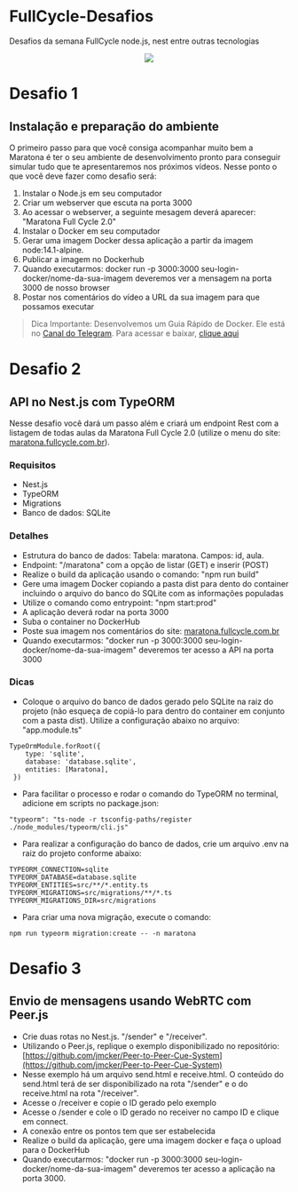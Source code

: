 # FullCycle-Desafios
Desafios da semana FullCycle node.js, nest entre outras tecnologias

<p align="center">
  <a href="http://nestjs.com/" target="blank"><img src="http://maratona.fullcycle.com.br/public/img/logo-maratona.png"/></a>
</p>

# Desafio 1

## Instalação e preparação do ambiente

O primeiro passo para que você consiga acompanhar muito bem a Maratona é ter o seu ambiente de desenvolvimento pronto para conseguir simular tudo que te apresentaremos nos próximos vídeos. Nesse ponto o que você deve fazer como desafio será:

1. Instalar o Node.js em seu computador
2. Criar um webserver que escuta na porta 3000
3. Ao acessar o webserver, a seguinte mesagem deverá aparecer: "Maratona Full Cycle 2.0"
4. Instalar o Docker em seu computador
5. Gerar uma imagem Docker dessa aplicação a partir da imagem node:14.1-alpine.
6. Publicar a imagem no Dockerhub
7. Quando executarmos: docker run -p 3000:3000 seu-login-docker/nome-da-sua-imagem deveremos ver a mensagem na porta 3000 de nosso browser
8. Postar nos comentários do vídeo a URL da sua imagem para que possamos executar

> Dica Importante: Desenvolvemos um Guia Rápido de Docker. Ele está no [Canal do Telegram](https://t.me/devfullcycle). Para acessar e baixar, [clique aqui](https://t.me/devfullcycle)


# Desafio 2

## API no Nest.js com TypeORM

Nesse desafio você dará um passo além e criará um endpoint Rest com a listagem de todas aulas da Maratona Full Cycle 2.0 (utilize o menu do site: [maratona.fullcycle.com.br](http://maratona.fullcycle.com.br)).

### Requisitos
* Nest.js
* TypeORM
* Migrations
* Banco de dados: SQLite

### Detalhes

* Estrutura do banco de dados: Tabela: maratona. Campos: id, aula.
* Endpoint: "/maratona" com a opção de listar (GET) e inserir (POST)
* Realize o build da aplicação usando o comando: "npm run build"
* Gere uma imagem Docker copiando a pasta dist para dento do container incluindo o arquivo do banco do SQLite com as informações populadas
* Utilize o comando como entrypoint: "npm start:prod"
* A aplicação deverá rodar na porta 3000
* Suba o container no DockerHub
* Poste sua imagem nos comentários do site: [maratona.fullcycle.com.br](http://maratona.fullcycle.com.br)
* Quando executarmos: "docker run -p 3000:3000 seu-login-docker/nome-da-sua-imagem" deveremos ter acesso a API na porta 3000

### Dicas

* Coloque o arquivo do banco de dados gerado pelo SQLite na raiz do projeto (não esqueça de copiá-lo para dentro do container em conjunto com a pasta dist). Utilize a configuração abaixo no arquivo: "app.module.ts"

```
TypeOrmModule.forRoot({
    type: 'sqlite',
    database: 'database.sqlite',
    entities: [Maratona],
 })
``` 

* Para facilitar o processo e rodar o comando do TypeORM no terminal, adicione em scripts no package.json:

```
"typeorm": "ts-node -r tsconfig-paths/register ./node_modules/typeorm/cli.js"
```

* Para realizar a configuração do banco de dados, crie um arquivo .env na raiz do projeto conforme abaixo:

```
TYPEORM_CONNECTION=sqlite
TYPEORM_DATABASE=database.sqlite
TYPEORM_ENTITIES=src/**/*.entity.ts
TYPEORM_MIGRATIONS=src/migrations/**/*.ts
TYPEORM_MIGRATIONS_DIR=src/migrations
```

* Para criar uma nova migração, execute o comando:

```
npm run typeorm migration:create -- -n maratona
```

# Desafio 3

## Envio de mensagens usando WebRTC com Peer.js

* Crie duas rotas no Nest.js. "/sender" e "/receiver".
* Utilizando o Peer.js, replique o exemplo disponibilizado no repositório: [https://github.com/jmcker/Peer-to-Peer-Cue-System](https://github.com/jmcker/Peer-to-Peer-Cue-System)
* Nesse exemplo há um arquivo send.html e receive.html. O conteúdo do send.html terá de ser disponibilizado na rota "/sender" e o do receive.html na rota "/receiver".
* Acesse o /receiver e copie o ID gerado pelo exemplo
* Acesse o /sender e cole o ID gerado no receiver no campo ID e clique em connect.
* A conexão entre os pontos tem que ser estabelecida
* Realize o build da aplicação, gere uma imagem docker e faça o upload para o DockerHub
* Quando executarmos: "docker run -p 3000:3000 seu-login-docker/nome-da-sua-imagem" deveremos ter acesso a aplicação na porta 3000.

